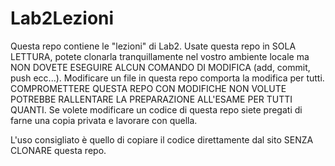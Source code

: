 # Lab2Lezioni

Questa repo contiene le "lezioni" di Lab2.
Usate questa repo in SOLA LETTURA, potete clonarla tranquillamente nel vostro ambiente locale
ma NON DOVETE ESEGUIRE ALCUN COMANDO DI MODIFICA (add, commit, push ecc...). Modificare un file in questa repo comporta la modifica per tutti.
COMPROMETTERE QUESTA REPO CON MODIFICHE NON VOLUTE POTREBBE RALLENTARE LA PREPARAZIONE ALL'ESAME PER TUTTI QUANTI.
Se volete modificare un codice di questa repo siete pregati di farne una copia privata e lavorare con quella.

L'uso consigliato è quello di copiare il codice direttamente dal sito SENZA CLONARE questa repo.
